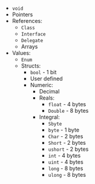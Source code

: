 - `void`
- Pointers
- References:
    - `Class`
    - `Interface`
    - `Delegate`
    - Arrays
- Values:
    - `Enum`
    - Structs:
        - `bool` - 1 bit
        - User defined
        - Numeric:
            - Decimal
            - Reals:
                - `float` - 4 bytes
                - `Double` - 8 bytes
            - Integral:
                - `Sbyte`
                - `byte` - 1 byte
                - `Char` - 2 bytes
                - `Short` - 2 bytes
                - `ushort` - 2 bytes
                - `int` - 4 bytes
                - `uint` - 4 bytes
                - `long` - 8 bytes
                - `ulong` - 8 bytes